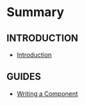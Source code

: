 # Summary

## INTRODUCTION

* [Introduction](introduction.md)

## GUIDES

* [Writing a Component](writing-a-component.md)

